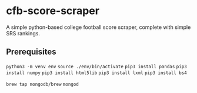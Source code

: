 # cfb-score-scraper
A simple python-based college football score scraper, complete with simple SRS rankings.

## Prerequisites

`python3 -m venv env`
`source ./env/bin/activate` 
`pip3 install pandas`
`pip3 install numpy`
`pip3 install html5lib`
`pip3 install lxml`
`pip3 install bs4`

`brew tap mongodb/brew`
`mongod`
